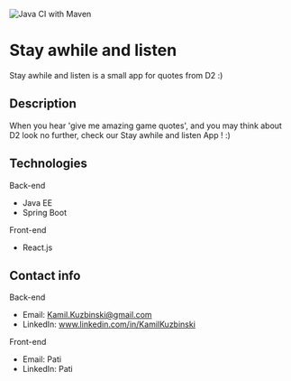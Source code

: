 ![Java CI with Maven](https://github.com/Garfeello/Stay-awhile-and-listen/workflows/Java%20CI%20with%20Maven/badge.svg)

# Stay awhile and listen
Stay awhile and listen is a small app for quotes from D2 :)

## Description
When you hear 'give me amazing game quotes', and you may think about D2 look no further, check our
Stay awhile and listen App ! :)

## Technologies
Back-end
- Java EE
- Spring Boot

Front-end
- React.js

## Contact info
Back-end
- Email: <Kamil.Kuzbinski@gmail.com>
- LinkedIn: www.linkedin.com/in/KamilKuzbinski

Front-end
- Email: Pati
- LinkedIn: Pati
